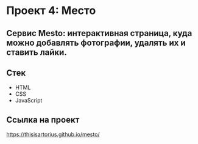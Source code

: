 # Проект 4: Место

## Cервис Mesto: интерактивная страница, куда можно добавлять фотографии, удалять их и ставить лайки.

## Стек

- HTML
- CSS
- JavaScript


## Ссылка на проект

https://thisisartorius.github.io/mesto/